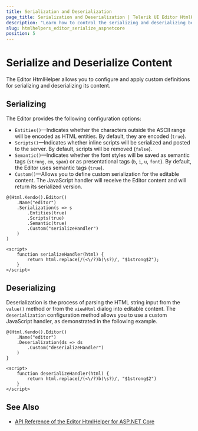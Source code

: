 ```yaml
---
title: Serialization and Deserialization
page_title: Serialization and Deserialization | Telerik UI Editor HtmlHelper for ASP.NET Core
description: "Learn how to control the serializing and deserializing behavior of the Telerik UI Editor HtmlHelper for ASP.NET Core (MVC 6 or ASP.NET Core MVC)."
slug: htmlhelpers_editor_serialize_aspnetcore
position: 5
---
```


# Serialize and Deserialize Content

The Editor HtmlHelper allows you to configure and apply custom definitions for serializing and deserializing its content.

## Serializing

The Editor provides the following configuration options:

* `Entities()`&mdash;Indicates whether the characters outside the ASCII range will be encoded as HTML entities. By default, they are encoded (`true`).
* `Scripts()`&mdash;Indicates whether inline scripts will be serialized and posted to the server. By default, scripts will be removed (`false`).
* `Semantic()`&mdash;Indicates whether the font styles will be saved as semantic tags (`strong`, `em`, `span`) or as presentational tags (`b`, `i`, `u`, `font`). By default, the Editor uses semantic tags (`true`).
* `Custom()`&mdash;Allows you to define custom serialization for the editable content. The JavaScript handler will receive the Editor content and will return its serialized version.

```
@(Html.Kendo().Editor()
    .Name("editor")
    .Serialization(s => s
        .Entities(true)
        .Scripts(true)
        .Semantic(true)
        .Custom("serializeHandler")
    )
)

<script>
    function serializeHandler(html) {
        return html.replace(/(<\/?)b(\s?)/, "$1strong$2");
    }
</script>
```

## Deserializing

Deserialization is the process of parsing the HTML string input from the `value()` method or from the `viewHtml` dialog into editable content. The `deserialization` configuration method allows you to use a custom JavaScript handler, as demonstrated in the following example.

```
@(Html.Kendo().Editor()
    .Name("editor")
    .Deserialization(ds => ds
        .Custom("deserializeHandler")
    )
}

<script>
    function deserializeHandler(html) {
        return html.replace(/(<\/?)b(\s?)/, "$1strong$2")
    }
</script>
```

## See Also

* [API Reference of the Editor HtmlHelper for ASP.NET Core](/api/editor)
